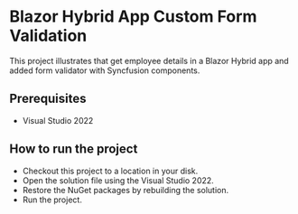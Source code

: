 # Blazor Hybrid App Custom Form Validation
This project illustrates that get employee details in a Blazor Hybrid app and added form validator with Syncfusion components.

## Prerequisites

* Visual Studio 2022

## How to run the project

* Checkout this project to a location in your disk.
* Open the solution file using the Visual Studio 2022.
* Restore the NuGet packages by rebuilding the solution.
* Run the project.
